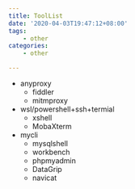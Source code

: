 ```yaml
---
title: ToolList
date: '2020-04-03T19:47:12+08:00'
tags:
    - other
categories:
    - other

---
```





- anyproxy
  - fiddler
  - mitmproxy
- wsl/powershell+ssh+termial
  - xshell
  - MobaXterm
- mycli
  - mysqlshell
  - workbench
  - phpmyadmin
  - DataGrip
  - navicat

<!--more-->


